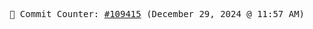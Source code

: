 <p align="center">
    <samp>
        📮 Commit Counter: <a href="https://github.com/Javascript-void0/Javascript-void0/commits/main">#109415</a> (December 29, 2024 @ 11:57 AM)
    </samp>
</p>